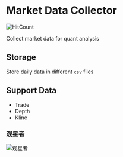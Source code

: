# Market Data Collector
![HitCount](http://hits.dwyl.io/goex-top/market_data_collector.svg)

Collect market data for quant analysis

## Storage
Store daily data in different `csv` files

## Support Data
* Trade 
* Depth
* Kline

### 观星者

![观星者](https://starchart.cc/goex-top/market_data_collector.svg)